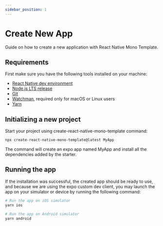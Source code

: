 ```yaml
---
sidebar_position: 1
---
```


# Create New App

Guide on how to create a new application with React Native Mono Template.

## Requirements

First make sure you have the following tools installed on your machine:

- [React Native dev environment](https://reactnative.dev/docs/environment-setup)
- [Node.js LTS release](https://nodejs.org/en/)
- [Git](https://git-scm.com/)
- [Watchman](https://facebook.github.io/watchman/docs/install#buildinstall), required only for macOS or Linux users
- [Yarn](https://yarnpkg.com/getting-started/install)

## Initializing a new project

Start your project using create-react-native-mono-template command:

```bash
npx create-react-native-mono-template@latest MyApp
```

The command will create an expo app named MyApp and install all the dependencies added by the starter.

## Running the app

If the installation was successful, the created app should be ready to use, and because we are using the expo custom dev client, you may launch the app on your simulator or device by running the following command:

```bash
# Run the app on iOS simulator
yarn ios

# Run the app on Android simulator
yarn android
```
